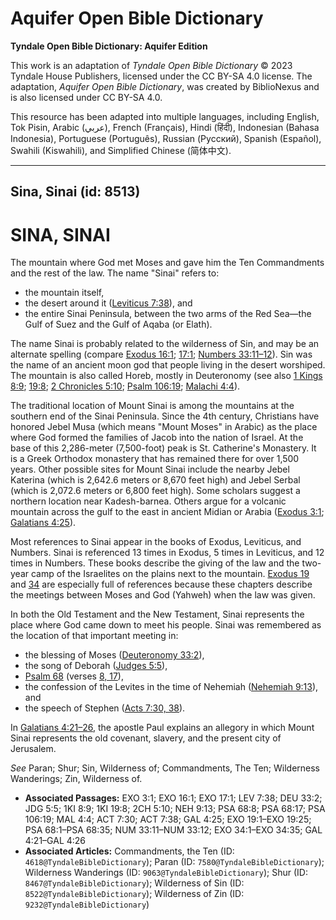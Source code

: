 # Aquifer Open Bible Dictionary

**Tyndale Open Bible Dictionary: Aquifer Edition**

This work is an adaptation of *Tyndale Open Bible Dictionary* © 2023 Tyndale House Publishers, licensed under the CC BY\-SA 4\.0 license. The adaptation, *Aquifer Open Bible Dictionary*, was created by BiblioNexus and is also licensed under CC BY\-SA 4\.0\.

This resource has been adapted into multiple languages, including English, Tok Pisin, Arabic (عربي), French (Français), Hindi (हिंदी), Indonesian (Bahasa Indonesia), Portuguese (Português), Russian (Русский), Spanish (Español), Swahili (Kiswahili), and Simplified Chinese (简体中文).



--------------------------------

## Sina, Sinai (id: 8513)

SINA, SINAI
===========

The mountain where God met Moses and gave him the Ten Commandments and the rest of the law. The name "Sinai" refers to:

* the mountain itself,
* the desert around it ([Leviticus 7:38](https://ref.ly/Lev7:38)), and
* the entire Sinai Peninsula, between the two arms of the Red Sea—the Gulf of Suez and the Gulf of Aqaba (or Elath).

The name Sinai is probably related to the wilderness of Sin, and may be an alternate spelling (compare [Exodus 16:1](https://ref.ly/Exod16:1); [17:1](https://ref.ly/Exod17:1); [Numbers 33:11–12](https://ref.ly/Num33:11-Num33:12)). Sin was the name of an ancient moon god that people living in the desert worshiped. The mountain is also called Horeb, mostly in Deuteronomy (see also [1 Kings 8:9](https://ref.ly/1Kgs8:9); [19:8](https://ref.ly/1Kgs19:8); [2 Chronicles 5:10](https://ref.ly/2Chr5:10); [Psalm 106:19](https://ref.ly/Ps106:19); [Malachi 4:4](https://ref.ly/Mal4:4)).

The traditional location of Mount Sinai is among the mountains at the southern end of the Sinai Peninsula. Since the 4th century, Christians have honored Jebel Musa (which means "Mount Moses" in Arabic) as the place where God formed the families of Jacob into the nation of Israel. At the base of this 2,286\-meter (7,500\-foot) peak is St. Catherine's Monastery. It is a Greek Orthodox monastery that has remained there for over 1,500 years. Other possible sites for Mount Sinai include the nearby Jebel Katerina (which is 2,642\.6 meters or 8,670 feet high) and Jebel Serbal (which is 2,072\.6 meters or 6,800 feet high). Some scholars suggest a northern location near Kadesh\-barnea. Others argue for a volcanic mountain across the gulf to the east in ancient Midian or Arabia ([Exodus 3:1](https://ref.ly/Exod3:1); [Galatians 4:25](https://ref.ly/Gal4:25)).

Most references to Sinai appear in the books of Exodus, Leviticus, and Numbers. Sinai is referenced 13 times in Exodus, 5 times in Leviticus, and 12 times in Numbers. These books describe the giving of the law and the two\-year camp of the Israelites on the plains next to the mountain. [Exodus 19](https://ref.ly/Exod19:1-Exod19:25) and [34](https://ref.ly/Exod34:1-Exod34:35) are especially full of references because these chapters describe the meetings between Moses and God (Yahweh) when the law was given.

In both the Old Testament and the New Testament, Sinai represents the place where God came down to meet his people. Sinai was remembered as the location of that important meeting in:

* the blessing of Moses ([Deuteronomy 33:2](https://ref.ly/Deut33:2)),
* the song of Deborah ([Judges 5:5](https://ref.ly/Judg5:5)),
* [Psalm 68](https://ref.ly/Ps68:1-Ps68:35) (verses [8, 17](https://ref.ly/Ps68:8,Ps68:17)),
* the confession of the Levites in the time of Nehemiah ([Nehemiah 9:13](https://ref.ly/Neh9:13)), and
* the speech of Stephen ([Acts 7:30, 38](https://ref.ly/Acts7:30,Acts7:38)).

In [Galatians 4:21–26](https://ref.ly/Gal4:21-Gal4:26), the apostle Paul explains an allegory in which Mount Sinai represents the old covenant, slavery, and the present city of Jerusalem.

*See* Paran; Shur; Sin, Wilderness of; Commandments, The Ten; Wilderness Wanderings; Zin, Wilderness of.

* **Associated Passages:** EXO 3:1; EXO 16:1; EXO 17:1; LEV 7:38; DEU 33:2; JDG 5:5; 1KI 8:9; 1KI 19:8; 2CH 5:10; NEH 9:13; PSA 68:8; PSA 68:17; PSA 106:19; MAL 4:4; ACT 7:30; ACT 7:38; GAL 4:25; EXO 19:1–EXO 19:25; PSA 68:1–PSA 68:35; NUM 33:11–NUM 33:12; EXO 34:1–EXO 34:35; GAL 4:21–GAL 4:26
* **Associated Articles:** Commandments, the Ten (ID: `4618@TyndaleBibleDictionary`); Paran (ID: `7580@TyndaleBibleDictionary`); Wilderness Wanderings (ID: `9063@TyndaleBibleDictionary`); Shur (ID: `8467@TyndaleBibleDictionary`); Wilderness of Sin (ID: `8522@TyndaleBibleDictionary`); Wilderness of Zin (ID: `9232@TyndaleBibleDictionary`)

